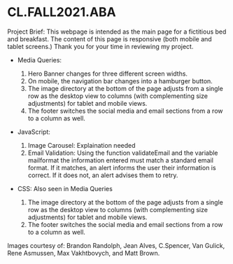 # CL.FALL2021.ABA

Project Brief: 
    This webpage is intended as the main page for a fictitious bed and breakfast. The content of this page is responsive (both mobile and tablet screens.) 
    Thank you for your time in reviewing my project. 

  
- Media Queries: 
    1. Hero Banner changes for three different screen widths. 
    2. On mobile, the navigation bar changes into a hamburger button. 
    3. The image directory at the bottom of the page adjusts from a single row as the desktop view to columns (with complementing size adjustments) for tablet and mobile views. 
    4. The footer switches the social media and email sections from a row to a column as well. 

- JavaScript:  
    1. Image Carousel: Explaination needed
    2. Email Validation: Using the function validateEmail and the variable mailformat the information entered must match a standard email format. If it matches, an alert informs the user their information is correct. If it does not, an alert advises them to retry.  

- CSS: Also seen in Media Queries
    1. The image directory at the bottom of the page adjusts from a single row as the desktop view to columns (with complementing size adjustments) for tablet and mobile views. 
    2. The footer switches the social media and email sections from a row to a column as well. 


Images courtesy of: 
    Brandon Randolph, Jean Alves, C.Spencer, Van Gulick, Rene Asmussen, Max Vakhtbovych, and Matt Brown.